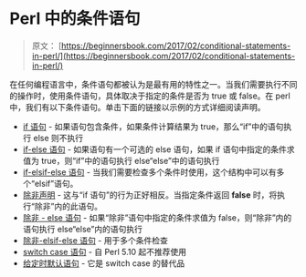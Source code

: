 # Perl 中的条件语句

> 原文： [https://beginnersbook.com/2017/02/conditional-statements-in-perl/](https://beginnersbook.com/2017/02/conditional-statements-in-perl/)

在任何编程语言中，条件语句都被认为是最有用的特性之一。当我们需要执行不同的操作时，使用条件语句，具体取决于指定的条件是否为 true 或 false。在 perl 中，我们有以下条件语句。单击下面的链接以示例的方式详细阅读声明。

*   [if 语句](https://beginnersbook.com/2017/02/if-statement-in-perl/) - 如果语句包含条件，如果条件计算结果为 true，那么“if”中的语句执行 else 则不执行
*   [if-else 语句](https://beginnersbook.com/2017/02/if-else-statement-in-perl/) - 如果语句有一个可选的 else 语句，如果 if 语句中指定的条件求值为 true，则“if”中的语句执行 else“else”中的语句执行
*   [if-elsif-else 语句](https://beginnersbook.com/2017/02/if-elsif-else-statement-in-perl/) - 当我们需要检查多个条件时使用，这个结构中可以有多个“elsif”语句。
*   [除非声明](https://beginnersbook.com/2017/02/unless-statement-in-perl/) - 这与“if 语句”的行为正好相反。当指定条件返回 **false** 时，将执行“除非”内的此语句。
*   [除非 - else 语句](https://beginnersbook.com/2017/02/unless-else-statement-in-perl/) - 如果“除非”语句中指定的条件求值为 false，则“除非”内的语句执行 else“else”内的语句执行
*   [除非-elsif-else 语句](https://beginnersbook.com/2017/02/unless-elsif-else-statement-in-perl/) - 用于多个条件检查
*   [switch case 语句](https://beginnersbook.com/2017/02/switch-case-in-perl/) - 自 Perl 5.10 起不推荐使用
*   [给定时默认语句](https://beginnersbook.com/2017/02/given-when-default-statement-in-perl/) - 它是 switch case 的替代品